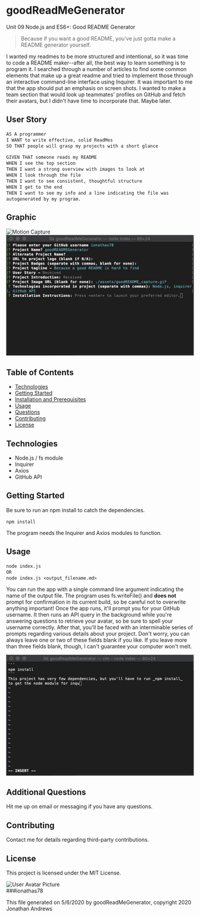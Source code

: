 # goodReadMeGenerator
Unit 09 Node.js and ES6+: Good README Generator

> Because if you want a good README, you've just gotta make a README generator yourself.

I wanted my readmes to be more structured and intentional, so it was time to code a README maker--after all,
the best way to learn something is to program it. I searched through a number of articles to find some common elements
that make up a great readme and tried to implement those through an interactive command-line interface using Inquirer.
It was important to me that the app should put an emphasis on screen shots.
I wanted to make a team section that would look up teammates' profiles on GitHub and fetch their avatars, but I didn't
have time to incorporate that. Maybe later.

## User Story

```
AS A programmer
I WANT to write effective, solid ReadMes
SO THAT people will grasp my projects with a short glance
```

```
GIVEN THAT someone reads my README
WHEN I see the top section
THEN I want a strong overview with images to look at
WHEN I look through the file
THEN I want to see consistent, thoughtful structure
WHEN I get to the end
THEN I want to see my info and a line indicating the file was autogenerated by my program.
```

## Graphic
![Motion Capture](./assets/goodREADME_capture.gif)
![Program In Action](./assets/goodReadMe_Main_Screen.jpg)


## Table of Contents
* [Technologies](#Technologies)
* [Getting Started](#Getting)
* [Installation and Prerequisites](#Installation)
* [Usage](#Usage)
* [Questions](#Additional)
* [Contributing](#Contributing)
* [License](#License)


## Technologies
- Node.js / fs module
- Inquirer
- Axios
- GitHub API


## Getting Started
Be sure to run an npm install to catch the dependencies.
```
npm install
```
The program needs the Inquirer and Axios modules to function.


## Usage
```
node index.js
OR
node index.js <output_filename.md>
```
You can run the app with a single command line argument indicating the name of the output file. The program uses
fs.writeFile() and **does not** prompt for confirmation in its current build, so be careful not to overwrite anything
important!
Once the app runs, it'll prompt you for your GitHub username. It then runs an API query in the background while you're 
answering questions to retrieve your avatar, so be sure to spell your username correctly.
After that, you'll be faced with an interminable series of prompts regarding various details about your project. Don't
worry, you can always leave one or two of these fields blank if you like. If you leave more than three fields blank, though,
I can't guarantee your computer won't melt.

![Usage Preview](./assets/goodReadMe_Usage_Screen.jpg)


## Additional Questions
Hit me up on email or messaging if you have any questions.

## Contributing
Contact me for details regarding third-party contributions.

## License
This project is licensed under the MIT License.

![User Avatar Picture](https://avatars1.githubusercontent.com/u/61706660?v=4)  
###ionathas78

This file generated on 5/6/2020 by goodReadMeGenerator, copyright 2020 Jonathan Andrews
